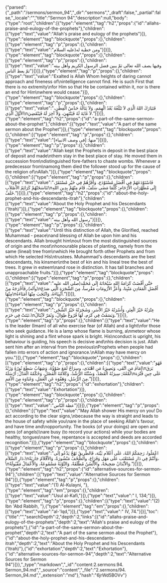 {"parsed":{"_path":"/sermons/sermon_94","_dir":"sermons","_draft":false,"_partial":false,"_locale":"","title":"Sermon 94","description":null,"body":{"type":"root","children":[{"type":"element","tag":"h2","props":{"id":"allahs-praise-and-eulogy-of-the-prophets"},"children":[{"type":"text","value":"Allah's praise and eulogy of the prophets"}]},{"type":"element","tag":"blockquote","props":{},"children":[{"type":"element","tag":"p","props":{},"children":[{"type":"text","value":"ومن خطبة له(عليه السلام"}]}]},{"type":"element","tag":"blockquote","props":{},"children":[{"type":"element","tag":"p","props":{},"children":[{"type":"text","value":"وفيها يصف الله تعالى ثمّ يبين فضل الرسول الكريم وأهل بيته ثمّ يعظ الناس"}]}]},{"type":"element","tag":"p","props":{},"children":[{"type":"text","value":"Exalted is Allah Whom heights of daring cannot approach and fineness of\nintelligence cannot find. He is such First that there is no extremity\nfor Him so that He be contained within it, nor is there an end for Him\nwhere would cease."}]},{"type":"element","tag":"blockquote","props":{},"children":[{"type":"element","tag":"p","props":{},"children":[{"type":"text","value":"فَتَبَارَكَ اللهُ الَّذِي لاَ تَبْلُغُهُ بُعْدُ الْهِمَمِ، وَلاَ يَنَالُهُ حَدْسُ الْفِطَنِ، الاْوَّلُ الَّذِي\nلاَ غَايَةَ لَهُ فَيَنْتَهِيَ، وَلاَ آخِرَ لَهُ فَيَنْقَضِيَ."}]}]},{"type":"element","tag":"h2","props":{"id":"a-part-of-the-same-sermon-about-the-prophet"},"children":[{"type":"text","value":"A part of the same sermon about the Prophet"}]},{"type":"element","tag":"blockquote","props":{},"children":[{"type":"element","tag":"p","props":{},"children":[{"type":"text","value":"منها: [في وصف الانبياء]"}]}]},{"type":"element","tag":"p","props":{},"children":[{"type":"text","value":"Allah kept the Prophets in deposit in the best place of deposit and made\nthem stay in the best place of stay. He moved them in succession from\ndistinguished fore-fathers to chaste wombs. Whenever a predecessor from\namong them died the follower stood up for the cause of the religion of\nAllah."}]},{"type":"element","tag":"blockquote","props":{},"children":[{"type":"element","tag":"p","props":{},"children":[{"type":"text","value":"فَاسْتَوْدَعَهُمْ فِي أَفْضَلِ مُسْتَوْدَع، وَأَقَرَّهُمْ فِي خَيْرِ مُسْتَقَرّ، تَنَاسَخَتْهُمْ كَرَائِمُ الاْصْلاَبِ\nإِلَى مُطَهَّرَاتِ الاْرْحَامِ; كُلَّمَا مَضَى سَلَفٌ، قَامَ مِنْهُمْ بِدِينِ اللهِ خَلَفٌ."}]}]},{"type":"element","tag":"h2","props":{"id":"about-the-holy-prophet-and-his-descendants-itrah"},"children":[{"type":"text","value":"About the Holy Prophet and his Descendants ('Itrah)"}]},{"type":"element","tag":"blockquote","props":{},"children":[{"type":"element","tag":"p","props":{},"children":[{"type":"text","value":"رسول الله وأهل بيته"}]}]},{"type":"element","tag":"p","props":{},"children":[{"type":"text","value":"Until this distinction of Allah, the Glorified, reached Muhammad - peace\nand blessing of Allah be upon him and his descendants. Allah brought him\nout from the most distinguished sources of origin and the most\nhonourable places of planting, namely from the same (lineal) tree from\nwhich He brought forth other Prophets and from which He selected His\ntrustees. Muhammad's descendants are the best descendants, his kinsmen\nthe best of kin and his lineal tree the best of trees. It grew in esteem\nand rose in distinction. It has tall branches and unapproachable fruits."}]},{"type":"element","tag":"blockquote","props":{},"children":[{"type":"element","tag":"p","props":{},"children":[{"type":"text","value":"حَتَّى أَفْضَتْ كَرَامَةُ اللهِ سُبْحَانَهُ إِلَى مُحَمَّد(صلى الله عليه وآله)، فَأَخْرَجَهُ مِنْ\nأَفْضَلِ الْمَعَادِنِ مَنْبِتا، وَأَعَزِّ الاْرُومَاتِ مَغْرِساً، مِنَ الشَّجَرَةِ الَّتِي صَدَعَ مِنْهَا\nأَنْبِيَاءَهُ، وَانْتَجَبَ مِنْهَا أُمَنَاءَهُ."}]}]},{"type":"element","tag":"blockquote","props":{},"children":[{"type":"element","tag":"p","props":{},"children":[{"type":"text","value":"عِتْرَتُهُ خَيْرُ الْعِتَرِ، وَأُسْرَتُهُ خَيْرُ الاْسَرِ، وَشَجَرَتُهُ خَيْرُ الشَّجَرِ; نَبَتَتْ فِي حَرَم،\nوَبَسَقَتْ فِي كَرَم، لَهَا فُرُوعٌ طِوَالٌ، وَثَمَرٌ لاَيُنَالُ."}]}]},{"type":"element","tag":"p","props":{},"children":[{"type":"text","value":"He is the leader (Imam) of all who exercise fear (of Allah) and a light\nfor those who seek guidance. He is a lamp whose flame is burning, a\nmeteor whose light is shining and a flint whose spark is bright. His\nconduct is upright, his behaviour is guiding, his speech is decisive and\nhis decision is just. Allah sent him after an interval from the previous\nProphets when people had fallen into errors of action and ignorance.\nAllah may have mercy on you."}]},{"type":"element","tag":"blockquote","props":{},"children":[{"type":"element","tag":"p","props":{},"children":[{"type":"text","value":"فَهُوَ إِمَامُ مَنِ اتَّقَى، وَبَصِيرَةُ مَنِ اهْتَدَى، وسِرَاجٌ لَمَعَ ضَوْؤُهُ، وَشِهَابٌ سَطَعَ نُورُهُ وَزَنْدٌ\nبَرَقَ لَمْعُهُ; سِيرَتُهُ الْقَصْدُ، وَسُنَّتُهُ الرُّشْدُ، وَكَلاَمُهُ الْفَصْلُ، وَحُكْمُهُ الْعَدْلُ; أَرْسَلَهُ\nعَلَى حِينِ فَتْرَة مِنَ الرُّسُلِ، وَهَفْوَة عَنِ الْعَمَلِ، وَغَبَاوَة مِنَ الاْمَمِ."}]}]},{"type":"element","tag":"h2","props":{"id":"exhortation"},"children":[{"type":"text","value":"Exhortation"}]},{"type":"element","tag":"blockquote","props":{},"children":[{"type":"element","tag":"p","props":{},"children":[{"type":"text","value":"عظة النّاس"}]}]},{"type":"element","tag":"p","props":{},"children":[{"type":"text","value":"May Allah shower His mercy on you! Do act according to the clear signs,\nbecause the way is straight and leads to the house of safety while you\nare in the place of seeking Allah's favour, and have time and\nopportunity. The books (of your doings) are open and pens (of angels)\nare busy (to record your actions) while your bodies are healthy, tongues\nare free, repentance is accepted and deeds are accorded recognition."}]},{"type":"element","tag":"blockquote","props":{},"children":[{"type":"element","tag":"p","props":{},"children":[{"type":"text","value":"اعْمَلُوا، رَحِمَكُمُ اللهُ، عَلَى أَعْلاَم بَيِّنَة، فَالطَّرِيقُ نَهْجٌ يَدْعُو إلَى دَارِ السَّلاَمِ،\nوَأَنْتُمْ فِي دَارِ مُسْتَعْتَب عَلَى مَهَل وَفَرَاغ، والصُّحُفُ مَنْشُورَةٌ، وَالاْقْلاَمُ جَارِيَةٌ،\nوَالاْبْدَانُ صَحِيحَةٌ، والاْلْسُنُ مُطْلَقَةٌ، وَالتَّوْبَةُ مَسْمُوعَةٌ، وَالاْعْمَالُ مَقْبُولَةٌ."}]}]},{"type":"element","tag":"h2","props":{"id":"alternative-sources-for-sermon-94"},"children":[{"type":"text","value":"Alternative Sources for Sermon 94"}]},{"type":"element","tag":"p","props":{},"children":[{"type":"text","value":"(1) Al-Kulayni, "},{"type":"element","tag":"em","props":{},"children":[{"type":"text","value":"Usul al-Kafi,"}]},{"type":"text","value":" I, 134;"}]},{"type":"element","tag":"p","props":{},"children":[{"type":"text","value":"(2) Ibn 'Abd Rabbih, "},{"type":"element","tag":"em","props":{},"children":[{"type":"text","value":"al-'Iqd,"}]},{"type":"text","value":" IV, 74."}]}],"toc":{"title":"","searchDepth":2,"depth":2,"links":[{"id":"allahs-praise-and-eulogy-of-the-prophets","depth":2,"text":"Allah's praise and eulogy of the prophets"},{"id":"a-part-of-the-same-sermon-about-the-prophet","depth":2,"text":"A part of the same sermon about the Prophet"},{"id":"about-the-holy-prophet-and-his-descendants-itrah","depth":2,"text":"About the Holy Prophet and his Descendants ('Itrah)"},{"id":"exhortation","depth":2,"text":"Exhortation"},{"id":"alternative-sources-for-sermon-94","depth":2,"text":"Alternative Sources for Sermon 94"}]}},"_type":"markdown","_id":"content:2.sermons:94. Sermon_94.md","_source":"content","_file":"2.sermons/94. Sermon_94.md","_extension":"md"},"hash":"6jrWd5BOVv"}
